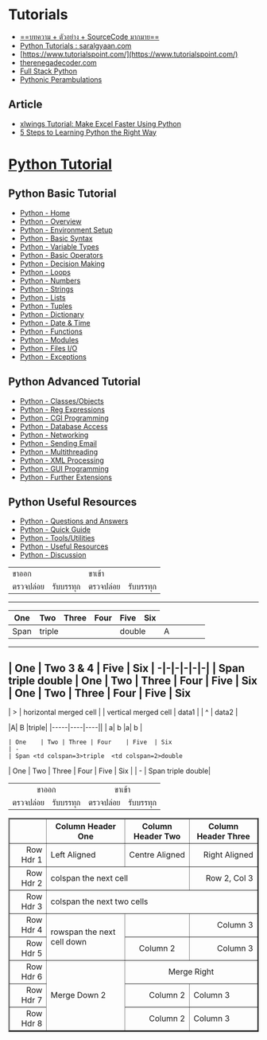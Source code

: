 
# Tutorials

- [==บทความ + ตัวอย่าง + SourceCode มากมาย==](https://github.com/randerson112358/Python)
- [Python Tutorials : saralgyaan.com](https://saralgyaan.com/posts/category/python/tutorials/)
- [https://www.tutorialspoint.com/](https://www.tutorialspoint.com/)
- [therenegadecoder.com](https://therenegadecoder.com/category/code/)
- [Full Stack Python](https://www.fullstackpython.com/)
- [Pythonic Perambulations](https://jakevdp.github.io/archives.html)

## Article
- [xlwings Tutorial: Make Excel Faster Using Python](https://www.dataquest.io/blog/python-excel-xlwings-tutorial/)
- [5 Steps to Learning Python the Right Way](https://www.dataquest.io/blog/learn-python-the-right-way/)

# [Python Tutorial](https://www.tutorialspoint.com/python/index.htm)

## Python Basic Tutorial
-   [Python - Home](https://www.tutorialspoint.com/python/index.htm)
-   [Python - Overview](https://www.tutorialspoint.com/python/python_overview.htm)
-   [Python - Environment Setup](https://www.tutorialspoint.com/python/python_environment.htm)
-   [Python - Basic Syntax](https://www.tutorialspoint.com/python/python_basic_syntax.htm)
-   [Python - Variable Types](https://www.tutorialspoint.com/python/python_variable_types.htm)
-   [Python - Basic Operators](https://www.tutorialspoint.com/python/python_basic_operators.htm)
-   [Python - Decision Making](https://www.tutorialspoint.com/python/python_decision_making.htm)
-   [Python - Loops](https://www.tutorialspoint.com/python/python_loops.htm)
-   [Python - Numbers](https://www.tutorialspoint.com/python/python_numbers.htm)
-   [Python - Strings](https://www.tutorialspoint.com/python/python_strings.htm)
-   [Python - Lists](https://www.tutorialspoint.com/python/python_lists.htm)
-   [Python - Tuples](https://www.tutorialspoint.com/python/python_tuples.htm)
-   [Python - Dictionary](https://www.tutorialspoint.com/python/python_dictionary.htm)
-   [Python - Date & Time](https://www.tutorialspoint.com/python/python_date_time.htm)
-   [Python - Functions](https://www.tutorialspoint.com/python/python_functions.htm)
-   [Python - Modules](https://www.tutorialspoint.com/python/python_modules.htm)
-   [Python - Files I/O](https://www.tutorialspoint.com/python/python_files_io.htm)
-   [Python - Exceptions](https://www.tutorialspoint.com/python/python_exceptions.htm)

## Python Advanced Tutorial
-   [Python - Classes/Objects](https://www.tutorialspoint.com/python/python_classes_objects.htm)
-   [Python - Reg Expressions](https://www.tutorialspoint.com/python/python_reg_expressions.htm)
-   [Python - CGI Programming](https://www.tutorialspoint.com/python/python_cgi_programming.htm)
-   [Python - Database Access](https://www.tutorialspoint.com/python/python_database_access.htm)
-   [Python - Networking](https://www.tutorialspoint.com/python/python_networking.htm)
-   [Python - Sending Email](https://www.tutorialspoint.com/python/python_sending_email.htm)
-   [Python - Multithreading](https://www.tutorialspoint.com/python/python_multithreading.htm)
-   [Python - XML Processing](https://www.tutorialspoint.com/python/python_xml_processing.htm)
-   [Python - GUI Programming](https://www.tutorialspoint.com/python/python_gui_programming.htm)
-   [Python - Further Extensions](https://www.tutorialspoint.com/python/python_further_extensions.htm)

## Python Useful Resources
-   [Python - Questions and Answers](https://www.tutorialspoint.com/python/python_questions_answers.htm)
-   [Python - Quick Guide](https://www.tutorialspoint.com/python/python_quick_guide.htm)
-   [Python - Tools/Utilities](https://www.tutorialspoint.com/python/python_tools_utilities.htm)
-   [Python - Useful Resources](https://www.tutorialspoint.com/python/python_useful_resources.htm)
-   [Python - Discussion](https://www.tutorialspoint.com/python/python_discussion.htm)



<table>
  <tr>
	    <td colspan="2">ขาออก</td>
    <td colspan="2">ขาเข้า</td>
  <tr>
    <td>ตรวจปล่อย</td>
    <td>รับบรรทุก</td>
    <td>ตรวจปล่อย</td>
    <td>รับบรรทุก</td>
    
  </tr>
</table>

----------

| One    | Two | Three | Four | Five  | Six |
|---|---|---|---|---|---|
| Span <td colspan=3>triple  <td colspan=2>double </td>|A|

-----

| One    | Two  <td colspan=2>3 & 4  | Five  | Six 
| -|-|-|-|-|-|
| Span <td colspan=3>triple  <td colspan=2>double
| One    | Two | Three | Four    | Five  | Six 
| One    | Two | Three | Four    | Five  | Six 
------

| > | horizontal merged cell        |
| vertical merged cell      | data1 |
| ^                        | data2 |

|A| B |<td colspan=2>triple|
|-----|----|----||
|  a| b |a| b |

```
| One    | Two | Three | Four    | Five  | Six 
| -
| Span <td colspan=3>triple  <td colspan=2>double
```
| One    | Two | Three | Four    | Five  | Six |
| -
| Span <td colspan=3>triple  <td colspan=2>double|


<table>
  <tr>
<td colspan="2" align="center">ขาออก</td>
<td colspan="2" align="center">ขาเข้า</td>
  <tr>
    <td>ตรวจปล่อย</td>
    <td>รับบรรทุก</td>
    <td>ตรวจปล่อย</td>
    <td>รับบรรทุก</td>
</table>


<table border="2" width="0">  <tr>  <th></th><th>Column Header One</th><th>Column Header Two</th><th>Column Header Three</th>  </tr>  <tr>  <td align="right">Row Hdr 1</td><td align="left">Left Aligned</td><td align="center">Centre Aligned</td><td align="right">Right Aligned</td>  </tr>  <tr>  <td align="right">Row Hdr 2</td><td colspan="2" align="left">colspan the next cell</td><td align="right">Row 2, Col 3</td>  </tr>  <tr>  <td align="right">Row Hdr 3</td><td colspan="3" align="left">colspan the next two cells</td>  </tr>  <tr>  <td align="right">Row Hdr 4</td><td rowspan="2" align="left">rowspan the next cell down</td><td align="center"></td><td align="right">Column 3</td>  </tr>  <tr>  <td align="right">Row Hdr 5</td><td align="center">Column 2</td><td align="right">Column 3</td>  </tr>  <tr>  <td align="right">Row Hdr 6</td><td rowspan="3" align="left">Merge Down 2</td><td colspan="2" align="center">Merge Right</td>  </tr>  <tr>  <td align="right">Row Hdr 7</td><td align="right">Column 2</td><td align="left">Column 3</td>  </tr>  <tr>  <td align="right">Row Hdr 8</td><td align="right">Column 2</td><td align="left">Column 3</td>  </tr>  </table>
<!--stackedit_data:
eyJoaXN0b3J5IjpbMTg1MjEyMTA4OSw0NzQyNjg3NzcsLTExNT
g0MDQ2Miw3OTE3MjI1MzQsMTM2MzgzNzczNSw1MzA4MTIyMjYs
Nzk4Mjg1MTAsMTcyODQ5NzA5OCwtMzIzMjU2MDMxLDE5NTQwNT
UwM119
-->